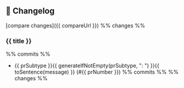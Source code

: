 ## 📝 Changelog

[compare changes]({{ compareUrl }})
%% changes %%

### {{ title }}

%% commits %%

- {{ prSubtype }}{{ generateIfNotEmpty(prSubtype, ": ") }}{{ toSentence(message) }} (#{{ prNumber }})
%% commits %%
%% changes %%
<!-- Generate by Release Note -->
